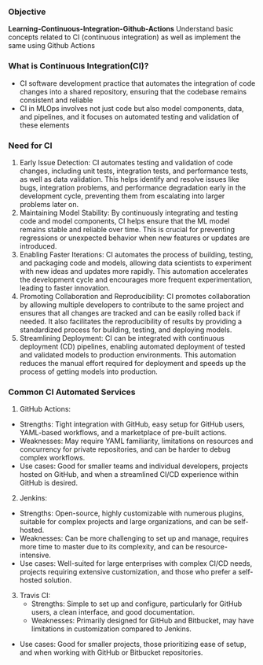 ### Objective
**Learning-Continuous-Integration-Github-Actions**
Understand basic concepts related to CI (continuous integration) as well as implement the same using Github Actions

### What is Continuous Integration(CI)?
- CI software development practice that automates the integration of code changes into a shared repository, ensuring that the codebase remains consistent and reliable
- CI in MLOps involves not just code but also model components, data, and pipelines, and it focuses on automated testing and validation of these elements

### Need for CI
1. Early Issue Detection: CI automates testing and validation of code changes, including unit tests, integration tests, and performance tests, as well as data validation. This helps identify and resolve issues like bugs, integration problems, and performance degradation early in the development cycle, preventing them from escalating into larger problems later on. 
2. Maintaining Model Stability: By continuously integrating and testing code and model components, CI helps ensure that the ML model remains stable and reliable over time. This is crucial for preventing regressions or unexpected behavior when new features or updates are introduced. 
3. Enabling Faster Iterations: CI automates the process of building, testing, and packaging code and models, allowing data scientists to experiment with new ideas and updates more rapidly. This automation accelerates the development cycle and encourages more frequent experimentation, leading to faster innovation. 
4. Promoting Collaboration and Reproducibility: CI promotes collaboration by allowing multiple developers to contribute to the same project and ensures that all changes are tracked and can be easily rolled back if needed. It also facilitates the reproducibility of results by providing a standardized process for building, testing, and deploying models. 
5. Streamlining Deployment: CI can be integrated with continuous deployment (CD) pipelines, enabling automated deployment of tested and validated models to production environments. This automation reduces the manual effort required for deployment and speeds up the process of getting models into production. 

### Common CI Automated Services
1. GitHub Actions:
- Strengths:
    Tight integration with GitHub, easy setup for GitHub users, YAML-based workflows, and a marketplace of pre-built actions. 
- Weaknesses:
    May require YAML familiarity, limitations on resources and concurrency for private repositories, and can be harder to debug complex workflows. 
- Use cases:
    Good for smaller teams and individual developers, projects hosted on GitHub, and when a streamlined CI/CD experience within GitHub is desired. 

2. Jenkins:
- Strengths:
    Open-source, highly customizable with numerous plugins, suitable for complex projects and large organizations, and can be self-hosted. 
- Weaknesses:
    Can be more challenging to set up and manage, requires more time to master due to its complexity, and can be resource-intensive. 
- Use cases:
    Well-suited for large enterprises with complex CI/CD needs, projects requiring extensive customization, and those who prefer a self-hosted solution. 

3. Travis CI:
    - Strengths:
    Simple to set up and configure, particularly for GitHub users, a clean interface, and good documentation. 
    - Weaknesses:
    Primarily designed for GitHub and Bitbucket, may have limitations in customization compared to Jenkins. 
- Use cases:
    Good for smaller projects, those prioritizing ease of setup, and when working with GitHub or Bitbucket repositories. 
